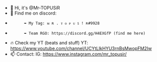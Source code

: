 - 👋 Hi, it's @Mr-TOPUSiR
- 👾 Find me on discord:
-           ➥ My Tag: ᴍ ʀ . ᴛ ᴏ ᴘ ᴜ ꜱ ! ʀ#9928 
-           ➥ Team RGO: https://discord.gg/H4EXGfP (find me here)
- 🔥 Check my YT (beats and stuff)
      YT: https://www.youtube.com/channel/UCYtLlkHYU3rnBsMwopFM2Iw
- 📫 Contact: 
      IG: https://www.instagram.com/mr_topusir/

<!---
Mr-TOPUSiR/Mr-TOPUSiR is a ✨ special ✨ repository because its `README.md` (this file) appears on your GitHub profile.
You can click the Preview link to take a look at your changes.
--->
